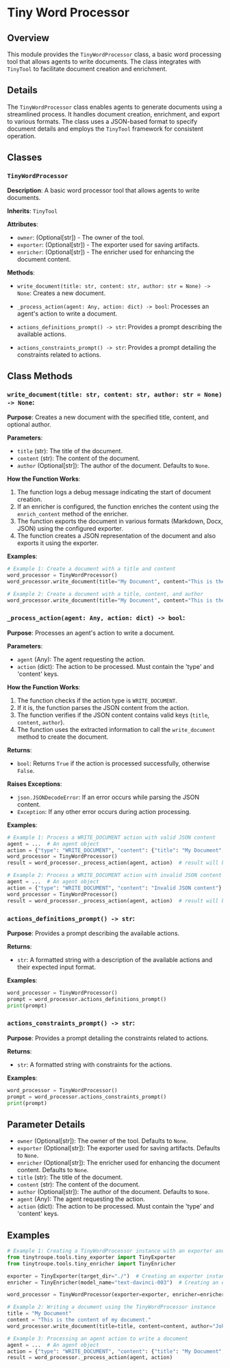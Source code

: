 # Tiny Word Processor

## Overview

This module provides the `TinyWordProcessor` class, a basic word processing tool that allows agents to write documents.  The class integrates with `TinyTool` to facilitate document creation and enrichment.

## Details

The `TinyWordProcessor` class enables agents to generate documents using a streamlined process. It handles document creation, enrichment, and export to various formats. The class uses a JSON-based format to specify document details and employs the `TinyTool` framework for consistent operation.

## Classes

### `TinyWordProcessor`

**Description**: A basic word processor tool that allows agents to write documents.

**Inherits**: `TinyTool`

**Attributes**: 
- `owner`:  (Optional[str]) - The owner of the tool. 
- `exporter`:  (Optional[str]) - The exporter used for saving artifacts.
- `enricher`: (Optional[str]) - The enricher used for enhancing the document content.

**Methods**: 
- `write_document(title: str, content: str, author: str = None) -> None`:  Creates a new document.

- `_process_action(agent: Any, action: dict) -> bool`: Processes an agent's action to write a document.

- `actions_definitions_prompt() -> str`: Provides a prompt describing the available actions.

- `actions_constraints_prompt() -> str`: Provides a prompt detailing the constraints related to actions.

## Class Methods

### `write_document(title: str, content: str, author: str = None) -> None`:

**Purpose**: Creates a new document with the specified title, content, and optional author. 

**Parameters**:
- `title` (str):  The title of the document.
- `content` (str): The content of the document.
- `author` (Optional[str]): The author of the document. Defaults to `None`.

**How the Function Works**:

1.  The function logs a debug message indicating the start of document creation.
2.  If an enricher is configured, the function enriches the content using the `enrich_content` method of the enricher.
3.  The function exports the document in various formats (Markdown, Docx, JSON) using the configured exporter. 
4.  The function creates a JSON representation of the document and also exports it using the exporter.

**Examples**:

```python
# Example 1: Create a document with a title and content
word_processor = TinyWordProcessor()
word_processor.write_document(title="My Document", content="This is the content of my document.")

# Example 2: Create a document with a title, content, and author
word_processor.write_document(title="My Document", content="This is the content of my document.", author="John Doe")
```

### `_process_action(agent: Any, action: dict) -> bool`:

**Purpose**: Processes an agent's action to write a document.

**Parameters**:
- `agent` (Any): The agent requesting the action.
- `action` (dict): The action to be processed.  Must contain the 'type' and 'content' keys.

**How the Function Works**:

1.  The function checks if the action type is `WRITE_DOCUMENT`.
2.  If it is, the function parses the JSON content from the action.
3.  The function verifies if the JSON content contains valid keys (`title`, `content`, `author`).
4.  The function uses the extracted information to call the `write_document` method to create the document.

**Returns**: 
- `bool`: Returns `True` if the action is processed successfully, otherwise `False`.

**Raises Exceptions**: 
- `json.JSONDecodeError`: If an error occurs while parsing the JSON content.
- `Exception`: If any other error occurs during action processing.

**Examples**:

```python
# Example 1: Process a WRITE_DOCUMENT action with valid JSON content
agent = ...  # An agent object
action = {"type": "WRITE_DOCUMENT", "content": {"title": "My Document", "content": "This is the content of my document."}}
word_processor = TinyWordProcessor()
result = word_processor._process_action(agent, action)  # result will be True

# Example 2: Process a WRITE_DOCUMENT action with invalid JSON content
agent = ...  # An agent object
action = {"type": "WRITE_DOCUMENT", "content": "Invalid JSON content"}
word_processor = TinyWordProcessor()
result = word_processor._process_action(agent, action)  # result will be False
```

### `actions_definitions_prompt() -> str`:

**Purpose**: Provides a prompt describing the available actions.

**Returns**:
- `str`: A formatted string with a description of the available actions and their expected input format.

**Examples**:
```python
word_processor = TinyWordProcessor()
prompt = word_processor.actions_definitions_prompt()
print(prompt)
```

### `actions_constraints_prompt() -> str`:

**Purpose**: Provides a prompt detailing the constraints related to actions.

**Returns**:
- `str`: A formatted string with constraints for the actions.

**Examples**:

```python
word_processor = TinyWordProcessor()
prompt = word_processor.actions_constraints_prompt()
print(prompt)
```

## Parameter Details

- `owner` (Optional[str]):  The owner of the tool. Defaults to `None`. 
- `exporter` (Optional[str]): The exporter used for saving artifacts. Defaults to `None`.
- `enricher` (Optional[str]): The enricher used for enhancing the document content. Defaults to `None`.
- `title` (str): The title of the document.
- `content` (str): The content of the document.
- `author` (Optional[str]): The author of the document. Defaults to `None`. 
- `agent` (Any): The agent requesting the action.
- `action` (dict): The action to be processed.  Must contain the 'type' and 'content' keys.

## Examples

```python
# Example 1: Creating a TinyWordProcessor instance with an exporter and enricher
from tinytroupe.tools.tiny_exporter import TinyExporter
from tinytroupe.tools.tiny_enricher import TinyEnricher

exporter = TinyExporter(target_dir="./")  # Creating an exporter instance
enricher = TinyEnricher(model_name="text-davinci-003")  # Creating an enricher instance

word_processor = TinyWordProcessor(exporter=exporter, enricher=enricher)

# Example 2: Writing a document using the TinyWordProcessor instance
title = "My Document"
content = "This is the content of my document."
word_processor.write_document(title=title, content=content, author="John Doe")

# Example 3: Processing an agent action to write a document
agent = ...  # An agent object
action = {"type": "WRITE_DOCUMENT", "content": {"title": "My Document", "content": "This is the content of my document."}}
result = word_processor._process_action(agent, action)
```